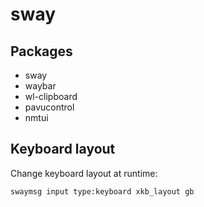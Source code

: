 # sway

## Packages

- sway
- waybar
- wl-clipboard
- pavucontrol
- nmtui

## Keyboard layout

Change keyboard layout at runtime:

```
swaymsg input type:keyboard xkb_layout gb
```
